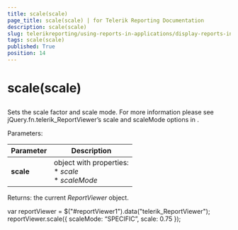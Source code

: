 ```yaml
---
title: scale(scale)
page_title: scale(scale) | for Telerik Reporting Documentation
description: scale(scale)
slug: telerikreporting/using-reports-in-applications/display-reports-in-applications/web-application/html5-report-viewer/api-reference/reportviewer/methods/scale(scale)
tags: scale(scale)
published: True
position: 14
---
```


# scale(scale)



## 

Sets the scale factor and scale mode. For more information please see jQuery.fn.telerik_ReportViewer’s scale and scaleMode options in [](c578f366-93da-4dd1-8972-6efbc5a1790b#Options).

Parameters:


| Parameter | Description |
| ------ | ------ |
| __scale__ |object with properties:<br/>*  *scale* <br/>*  *scaleMode*|




Returns: the current *ReportViewer* object.
        

	
var reportViewer = $("#reportViewer1").data("telerik_ReportViewer");
reportViewer.scale({
scaleMode: “SPECIFIC”,
scale: 0.75
});
          


